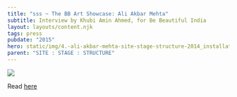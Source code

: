 ```yaml
---
title: "sss ~ The BB Art Showcase: Ali Akbar Mehta"
subtitle: Interview by Khubi Amin Ahmed, for Be Beautiful India
layout: layouts/content.njk
tags: press
pubdate: "2015"
hero: static/img/4.-ali-akbar-mehta-site-stage-structure-2014_installation-view-©-aliakbarmehta.png
parent: "SITE : STAGE : STRUCTURE"
---
```



![](/static/img/4.-ali-akbar-mehta-site-stage-structure-2014_installation-view-©-aliakbarmehta.png)

Read [here](https://www.bebeautiful.in/lifestyle/art-and-culture/bb-art-showcase-ali-akbar-mehta-multidisciplinary-artist-from-mumbai)

